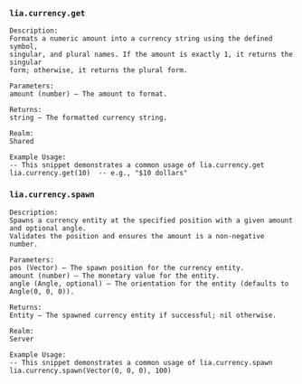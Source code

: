 ### `lia.currency.get`

    
    Description:
    Formats a numeric amount into a currency string using the defined symbol,
    singular, and plural names. If the amount is exactly 1, it returns the singular
    form; otherwise, it returns the plural form.
    
    Parameters:
    amount (number) – The amount to format.
    
    Returns:
    string – The formatted currency string.
    
    Realm:
    Shared
    
    Example Usage:
    -- This snippet demonstrates a common usage of lia.currency.get
    lia.currency.get(10)  -- e.g., "$10 dollars"

### `lia.currency.spawn`

    
    Description:
    Spawns a currency entity at the specified position with a given amount and optional angle.
    Validates the position and ensures the amount is a non-negative number.
    
    Parameters:
    pos (Vector) – The spawn position for the currency entity.
    amount (number) – The monetary value for the entity.
    angle (Angle, optional) – The orientation for the entity (defaults to Angle(0, 0, 0)).
    
    Returns:
    Entity – The spawned currency entity if successful; nil otherwise.
    
    Realm:
    Server
    
    Example Usage:
    -- This snippet demonstrates a common usage of lia.currency.spawn
    lia.currency.spawn(Vector(0, 0, 0), 100)
